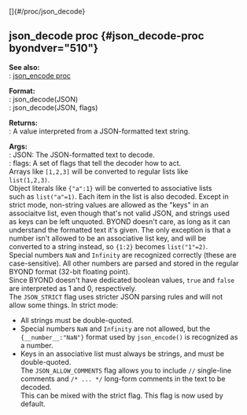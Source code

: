 []{#/proc/json_decode}    
## json_decode proc {#json_decode-proc byondver="510"}    
**See also:**    
:   [json_encode proc](ref/proc/json_encode)    
<!-- -->    
**Format:**    
:   json_decode(JSON)    
:   json_decode(JSON, flags)    
<!-- -->    
**Returns:**    
:   A value interpreted from a JSON-formatted text string.    
<!-- -->    
**Args:**    
:   JSON: The JSON-formatted text to decode.    
:   flags: A set of flags that tell the decoder how to act.    
Arrays like `[1,2,3]` will be converted to regular lists like    
`list(1,2,3)`.    
Object literals like `{"a":1}` will be converted to associative lists    
such as `list("a"=1)`. Each item in the list is also decoded. Except in    
strict mode, non-string values are allowed as the \"keys\" in an    
associaitve list, even though that\'s not valid JSON, and strings used    
as keys can be left unquoted. BYOND doesn\'t care, as long as it can    
understand the formatted text it\'s given. The only exception is that a    
number isn\'t allowed to be an associative list key, and will be    
converted to a string instead, so `{1:2}` becomes `list("1"=2)`.    
Special numbers `NaN` and `Infinity` are recognized correctly (these are    
case-sensitive). All other numbers are parsed and stored in the regular    
BYOND format (32-bit floating point).    
Since BYOND doesn\'t have dedicated boolean values, `true` and `false`    
are interpreted as 1 and 0, respectively.    
The `JSON_STRICT` flag uses stricter JSON parsing rules and will not    
allow some things. In strict mode:    
-   All strings must be double-quoted.    
-   Special numbers `NaN` and `Infinity` are not allowed, but the    
    `{__number__:"NaN"}` format used by `json_encode()` is recognized as    
    a number.    
-   Keys in an associative list must always be strings, and must be    
    double-quoted.    
The `JSON_ALLOW_COMMENTS` flag allows you to include `//` single-line    
comments and `/* ... */` long-form comments in the text to be decoded.    
This can be mixed with the strict flag. This flag is now used by    
default.  